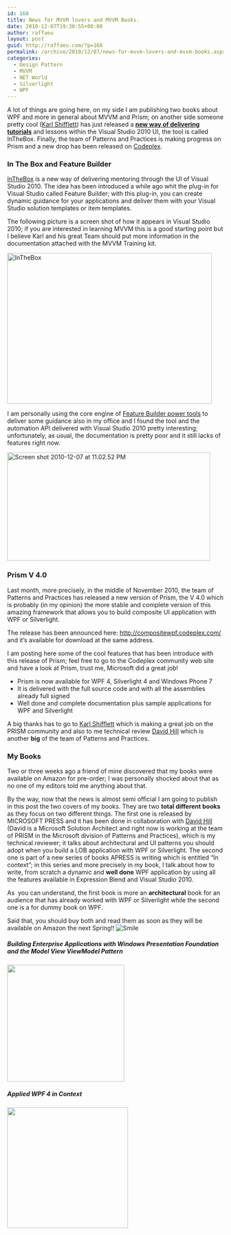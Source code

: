 ```yaml
---
id: 168
title: News for MVVM lovers and MVVM Books.
date: 2010-12-07T19:30:55+00:00
author: raffaeu
layout: post
guid: http://raffaeu.com/?p=168
permalink: /archive/2010/12/07/news-for-mvvm-lovers-and-mvvm-books.aspx
categories:
  - Design Pattern
  - MVVM
  - NET World
  - Silverlight
  - WPF
---
```

A lot of things are going here, on my side I am publishing two books about WPF and more in general about MVVM and Prism; on another side someone pretty cool (<a title="Karl Shifflett's blog" href="http://karlshifflett.wordpress.com/" target="_blank">Karl Shifflett</a>) has just released a **<a href="http://karlshifflett.wordpress.com/2010/11/07/in-the-box-ndash-mvvm-training/" target="_blank">new way of delivering tutorials</a>** and lessons within the Visual Studio 2010 UI, the tool is called InTheBox. Finally, the team of Patterns and Practices is making progress on Prism and a new drop has been released on <a href="http://www.codeplex.com" target="_blank">Codeplex</a>.

### In The Box and Feature Builder

<a href="http://karlshifflett.wordpress.com/2010/11/07/in-the-box-ndash-mvvm-training/" target="_blank">InTheBox</a> is a new way of delivering mentoring through the UI of Visual Studio 2010. The idea has been introduced a while ago whit the plug-in for Visual Studio called Feature Builder; with this plug-in, you can create  dynamic guidance for your applications and deliver them with your Visual Studio solution templates or item templates. 

The following picture is a screen shot of how it appears in Visual Studio 2010; if you are interested in learning MVVM this is a good starting point but I believe Karl and his great Team should put more information in the documentation attached with the MVVM Training kit.

<img style="background-image: none; border-right-width: 0px; padding-left: 0px; padding-right: 0px; border-top-width: 0px; border-bottom-width: 0px; border-left-width: 0px; padding-top: 0px" border="0" alt="InTheBox" src="http://karlshifflett.files.wordpress.com/2010/11/inthebox_thumb.png?w=690&h=509" width="476" height="351" />

I am personally using the core engine of <a href="http://channel9.msdn.com/tags/FeatureBuilder" target="_blank">Feature Builder power tools</a> to deliver some guidance also in my office and I found the tool and the automation API delivered with Visual Studio 2010 pretty interesting; unfortunately, as usual, the documentation is pretty poor and it still lacks of features right now.

<a href="http://raffaeu.com/wp-content/uploads/2013/03/ec9df65b-5b13-4c67-aa29-bd029eb37c39Screen%20shot%202010-12-07%20at%2011.02.52%20PM_2.png" rel="lightbox"><img style="background-image: none; border-right-width: 0px; padding-left: 0px; padding-right: 0px; display: inline; border-top-width: 0px; border-bottom-width: 0px; border-left-width: 0px; padding-top: 0px" title="Screen shot 2010-12-07 at 11.02.52 PM" border="0" alt="Screen shot 2010-12-07 at 11.02.52 PM" src="http://raffaeu.com/wp-content/uploads/2013/03/55210951-cd63-4232-807d-dea12d0b2a58Screen%20shot%202010-12-07%20at%2011.02.52%20PM_thumb.png" width="472" height="252" /></a>

### Prism V 4.0

Last month, more precisely, in the middle of November 2010, the team of Patterns and Practices has released a new version of Prism, the V 4.0 which is probably (in my opinion) the more stable and complete version of this amazing framework that allows you to build composite UI application with WPF or Silverlight.

The release has been announced here: <http://compositewpf.codeplex.com/> and it’s available for download at the same address.

I am posting here some of the cool features that has been introduce with this release of Prism; feel free to go to the Codeplex community web site and have a look at Prism, trust me, Microsoft did a great job!

  * Prism is now available for WPF 4, Silverlight 4 and Windows Phone 7 
  * It is delivered with the full source code and with all the assemblies already full signed 
  * Well done and complete documentation plus sample applications for WPF and Silverlight 

A big thanks has to go to <a title="Karl Shifflett's blog" href="http://karlshifflett.wordpress.com/" target="_blank">Karl Shifflett</a> which is making a great job on the PRISM community and also to me technical review <a href="http://blogs.msdn.com/b/dphill/" target="_blank">David Hill</a> which is another **big** of the team of Patterns and Practices.

### My Books

Two or three weeks ago a friend of mine discovered that my books were available on Amazon for pre-order; I was personally shocked about that as no one of my editors told me anything about that.

By the way, now that the news is almost semi official I am going to publish in this post the two covers of my books. They are two **total different books** as they focus on two different things. The first one is released by MICROSOFT PRESS and it has been done in collaboration with <a href="http://blogs.msdn.com/b/dphill/" target="_blank">David Hill</a> (David is a Microsoft Solution Architect and right now is working at the team of PRISM in the Microsoft division of Patterns and Practices), which is my technical reviewer; it talks about architectural and UI patterns you should adopt when you build a LOB application with WPF or Silverlight. The second one is part of a new series of books APRESS is writing which is entitled “In context”; in this series and more precisely in my book, I talk about how to write, from scratch a dynamic and **well done** WPF application by using all the features available in Expression Blend and Visual Studio 2010.

As  you can understand, the first book is more an **architectural** book for an audience that has already worked with WPF or Silverlight while the second one is a for dummy book on WPF.

Said that, you should buy both and read them as soon as they will be available on Amazon the next Spring!! <img style="border-bottom-style: none; border-right-style: none; border-top-style: none; border-left-style: none" class="wlEmoticon wlEmoticon-smile" alt="Smile" src="http://raffaeu.com/wp-content/uploads/2013/03/883c0a07-faa9-461c-9e3e-1950af0c0f59wlEmoticon-smile_2.png" />

##### Building Enterprise Applications with Windows Presentation Foundation and the Model View ViewModel Pattern

<img style="background-image: none; border-right-width: 0px; padding-left: 0px; padding-right: 0px; border-top-width: 0px; border-bottom-width: 0px; border-left-width: 0px; padding-top: 0px" border="0" src="http://ecx.images-amazon.com/images/I/51j6XtrbvsL._SS500_.jpg" width="272" height="272" />

##### Applied WPF 4 in Context

<img style="background-image: none; border-right-width: 0px; padding-left: 0px; padding-right: 0px; border-top-width: 0px; border-bottom-width: 0px; border-left-width: 0px; padding-top: 0px" border="0" src="http://ecx.images-amazon.com/images/I/51-ilB6jJhL._SS500_.jpg" width="281" height="281" />